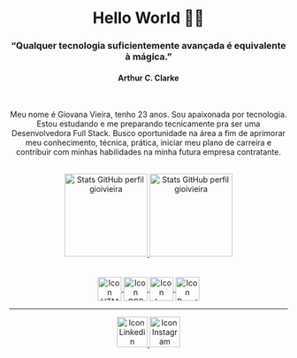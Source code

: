 <div align="center">
   <h1>Hello World 👩‍💻</h1>
</div>

<div align="center">
   <h3>“Qualquer tecnologia suficientemente avançada é equivalente à mágica.”</h3>
   <h4>Arthur C. Clarke</h4>
</div>

<br>

<div align="center">
  <p>Meu nome é Giovana Vieira, tenho 23 anos. Sou apaixonada por tecnologia. Estou estudando e me preparando tecnicamente pra ser uma Desenvolvedora Full Stack. Busco oportunidade na área a fim de aprimorar meu conhecimento, técnica, prática, iniciar meu plano de carreira e contribuir com minhas habilidades na minha futura empresa contratante.</p>
</div>

<br>

<div align="center" style="display: inline_block">
  <a href="https://github.com/gioivieira">
  <img height="150em" src="https://github-readme-stats.vercel.app/api?username=gioivieira&show_icons=true&theme=buefy&include_all_commits=true&count_private=true" alt="Stats GitHub perfil gioivieira"/>
  <img height="150em" src="https://github-readme-stats.vercel.app/api/top-langs/?username=gioivieira&layout=compact" alt="Stats GitHub perfil gioivieira"/>  
</div>

  <br>
  <br>

<div align="center">


  <img align="center" height="43" width="43" src="https://cdn-icons-png.flaticon.com/512/1051/1051277.png" alt="Icon HTML"/>
  
  <img align="center" height="43" width="43" src="https://cdn-icons-png.flaticon.com/512/732/732190.png" alt="Icon CSS"/>
  
  <img align="center" height="43" width="43" src="https://cdn-icons-png.flaticon.com/512/5968/5968292.png" alt="Icon JavaScript"/>
  
  <img align="center" height="43" width="43" src="https://cdn-icons-png.flaticon.com/512/875/875209.png" alt="Icon React.js"/>
  
</div>
  
  <hr>
  
  <div align="center"> 
    
   <a href="https://www.linkedin.com/in/gioivieira/" target="_blank">
	<img height="55" width="55" src="https://img.icons8.com/color/344/linkedin.png" alt="Icon Linkedin"/>
   </a> 	
	
   <a href="https://www.instagram.com/gioivieira/" target="_blank">
	 <img height="55" width="55" src="https://img.icons8.com/fluency/344/instagram-new.png" alt="Icon Instagram"/>
   </a> 
 
</div>

